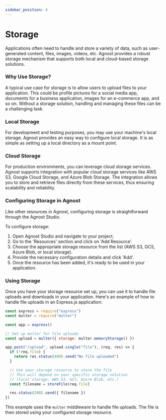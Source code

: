```yaml
---
sidebar_position: 4
---
```


# Storage

Applications often need to handle and store a variety of data, such as
user-generated content, files, images, videos, etc. Agnost provides a robust
storage mechanism that supports both local and cloud-based storage solutions.

### Why Use Storage?

A typical use case for storage is to allow users to upload files to your
application. This could be profile pictures for a social media app, documents
for a business application, images for an e-commerce app, and so on. Without a
storage solution, handling and managing these files can be a challenging task.

### Local Storage

For development and testing purposes, you may use your machine's local storage.
Agnost provides an easy way to configure local storage. It is as simple as
setting up a local directory as a mount point.

### Cloud Storage

For production environments, you can leverage cloud storage services. Agnost
supports integration with popular cloud storage services like AWS S3, Google
Cloud Storage, and Azure Blob Storage. The integration allows you to store and
retrieve files directly from these services, thus ensuring scalability and
reliability.

### Configuring Storage in Agnost

Like other resources in Agnost, configuring storage is straightforward through
the Agnost Studio.

To configure storage:

1. Open Agnost Studio and navigate to your project.
2. Go to the 'Resources' section and click on 'Add Resource'.
3. Choose the appropriate storage resource from the list (AWS S3, GCS, Azure
   Blob, or local storage).
4. Provide the necessary configuration details and click 'Add'.
5. Once the resource has been added, it's ready to be used in your application.

### Using Storage

Once you have your storage resource set up, you can use it to handle file
uploads and downloads in your application. Here's an example of how to handle
file uploads in an Express.js application:

```javascript
const express = require("express")
const multer = require("multer")

const app = express()

// Set up multer for file uploads
const upload = multer({ storage: multer.memoryStorage() })

app.post("/upload", upload.single("file"), (req, res) => {
  if (!req.file) {
    return res.status(400).send("No file uploaded")
  }

  // Use your storage resource to store the file
  // This will depend on your specific storage solution
  // (local storage, AWS S3, GCS, Azure Blob, etc.)
  const filename = storeFile(req.file)

  res.status(200).send({ filename })
})
```

This example uses the `multer` middleware to handle file uploads. The file is
then stored using your configured storage resource.

